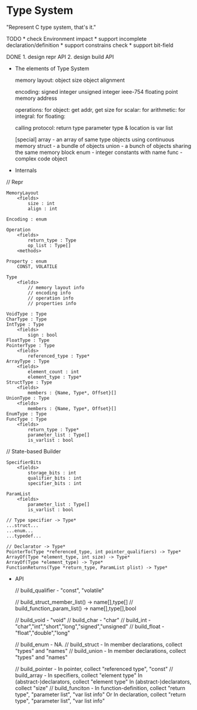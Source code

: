 Type System
===

"Represent C type system, that's it."

TODO
    * check Environment impact
    * support incomplete declaration/definition
    * support constrains check
    * support bit-field

DONE
    1. design repr API
    2. design build API


+ The elements of Type System

    memory layout:
        object size
        object alignment

    encoding:
        signed integer
        unsigned integer
        ieee-754 floating point
        memory address

    operations:
        for object: get addr, get size
        for scalar:
        for arithmetic:
        for integral:
        for floating:
        
    calling protocol:
        return type
        parameter type & location
        is var list

    [special]
        array   - an array of same type objects using continuous memory
        struct  - a bundle of objects
        union   - a bunch of objects sharing the same memory block
        enum    - integer constants with name
        func    - complex code object

+ Internals

// Repr

    MemoryLayout
        <fields>
            size : int
            align : int

    Encoding : enum

    Operation
        <fields>
            return_type : Type
            op_list : Type[]
        <methods>

    Property : enum
        CONST, VOLATILE

    Type
        <fields>
            // memory layout info
            // encoding info
            // operation info
            // properties info

    VoidType : Type
    CharType : Type
    IntType : Type
        <fields>
            sign : bool
    FloatType : Type
    PointerType : Type
        <fields>
            referenced_type : Type*
    ArrayType : Type
        <fields>
            element_count : int
            element_type : Type*
    StructType : Type
        <fields>
            members : {Name, Type*, Offset}[]
    UnionType : Type
        <fields>
            members : {Name, Type*, Offset}[]
    EnumType : Type
    FuncType : Type
        <fields>
            return_type : Type*
            parameter_list : Type[]
            is_varlist : bool

// State-based Builder

    SpecifierBits
        <fields>
            storage_bits : int
            qualifier_bits : int
            specifier_bits : int

    ParamList
        <fields>
            parameter_list : Type[]
            is_varlist : bool

    // Type specifier -> Type*
    ...struct...
    ...enum...
    ...typedef...

    // Declarator -> Type*
    PointerTo(Type *referenced_type, int pointer_qualifiers) -> Type*
    ArrayOf(Type *element_type, int size) -> Type*
    ArrayOf(Type *element_type) -> Type*
    FunctionReturns(Type *return_type, ParamList plist) -> Type*

+ API

    // build_qualifier  - "const", "volatile"

    // build_struct_member_list() -> name[],type[]
    // build_function_param_list() -> name[],type[],bool

    // build_void       - "void"
    // build_char       - "char"
    // build_int        - "char","int","short","long","signed","unsigned"
    // build_float      - "float","double","long"

    // build_enum       - NA.
    // build_struct     - In member declarations, collect "types" and "names"
    // build_union      - In member declarations, collect "types" and "names"

    // build_pointer    - In pointer, collect "referenced type", "const"
    // build_array      - In specifiers, collect "element type"
                          In (abstract-)declarators, collect "element type"
                          In (abstract-)declarators, collect "size"
    // build_funciton   - In function-definition, collect "return type", "parameter list", "var list info"
                          Or
                          In declaration, collect "return type", "parameter list", "var list info"
